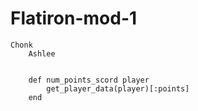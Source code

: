 # Flatiron-mod-1
    Chonk   
        Ashlee


        def num_points_scord player
            get_player_data(player)[:points]
        end
